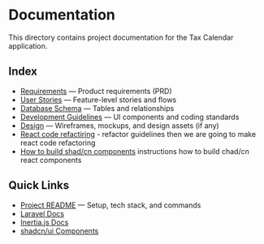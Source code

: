 # Documentation

This directory contains project documentation for the Tax Calendar application.

## Index
- [Requirements](./requirements.md) — Product requirements (PRD)
- [User Stories](./user-stories.md) — Feature-level stories and flows
- [Database Schema](./database-schema.md) — Tables and relationships
- [Development Guidelines](./development-guidelines.md) — UI components and coding standards
- [Design](./design/) — Wireframes, mockups, and design assets (if any)
- [React code refactiring](./reacr_refactor_task.md) - refactor guidelines then we are going to make react code refactoring
- [How to build shad/cn components](./how-to-build-shad-cn-components.md.md) instructions how to build chad/cn react components


## Quick Links
- [Project README](../README.md) — Setup, tech stack, and commands
- [Laravel Docs](https://laravel.com/docs)
- [Inertia.js Docs](https://inertiajs.com/)
- [shadcn/ui Components](https://ui.shadcn.com/)


